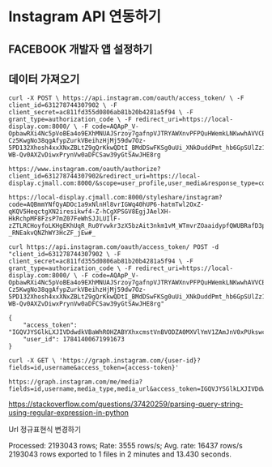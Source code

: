 # Instagram API 연동하기

## FACEBOOK 개발자 앱 설정하기

## 데이터 가져오기

```
curl -X POST \ https://api.instagram.com/oauth/access_token/ \ -F client_id=631278744307902 \ -F client_secret=ac811fd355d0806ab81b20b4281a5f94 \ -F grant_type=authorization_code \ -F redirect_uri=https://local-display.com:8000/ \ -F code=AQApP_V-OpbawRXi4Nc5pVoBEa4o9EXhMNUAJSrzoy7gafnpVJTRYAWXnvPFPQuHWemkLNKwwhAVVCB3G4-Cz5KwgNo38qgAfypZurkVBeihzHjMj59dw7Oz-5PD132Xhosh4xxXNxZBLtZ9gQrKkwQDtI_BMdDSwFKSg0uUi_XNkDuddPmt_hb6GpSUlZz1Mvs-WB-Qv0AXZvDiwxPrynVw0aDFCSaw39yGtSAwJHE8rg
```

```
https://www.instagram.com/oauth/authorize?client_id=631278744307902&redirect_uri=https://local-display.cjmall.com:8000/&scope=user_profile,user_media&response_type=code
```

```
https://local-display.cjmall.com:8000/styleshare/instagram?code=AQBmmYNfQyADOc1a9xNlnHl8vrIGWq40hUP6-hatmTwl2OxZ-qKQV5HeqctgXN2iresikwf4-Z-hCgXPSGV8EgjJAelXH-HkRchpMF8FzsP7mZ07FeWhSJJLUIlF-zZTLRCHoyfoLKHgEKhUqR_Ru0Yvwkr3zX5bzAit3nkm1vM_WTmvrZOaaidypfQWUBRafD3pIWhfHPq3PxtgPwVnHpJ-_RNEakvQNZhWY3HcZF_jEw#_
```



```
curl https://api.instagram.com/oauth/access_token/ POST -d "client_id=631278744307902 \ -F client_secret=ac811fd355d0806ab81b20b4281a5f94 \ -F grant_type=authorization_code \ -F redirect_uri=https://local-display.com:8000/ \ -F code=AQApP_V-OpbawRXi4Nc5pVoBEa4o9EXhMNUAJSrzoy7gafnpVJTRYAWXnvPFPQuHWemkLNKwwhAVVCB3G4-Cz5KwgNo38qgAfypZurkVBeihzHjMj59dw7Oz-5PD132Xhosh4xxXNxZBLtZ9gQrKkwQDtI_BMdDSwFKSg0uUi_XNkDuddPmt_hb6GpSUlZz1Mvs-WB-Qv0AXZvDiwxPrynVw0aDFCSaw39yGtSAwJHE8rg"
```

```
{
    "access_token": "IGQVJYSGlkLXJIVDdwdkVBaWhROHZABYXhxcmstVnBVODZA0MXVlYmV1ZAmJnV0xPUkswcHZAhb1dwN2tOQUQ5TkMtTl9QUEcwZAi1CdzNFSEhkaFpVVXNWMjlmTDJyYlpSc2xxQXFPZAmtqa0laSnZAyTWxVU0Q4TVBRN2NPemZAr",
    "user_id": 17841400671991673
}
```

```
curl -X GET \ 'https://graph.instagram.com/{user-id}?fields=id,username&access_token={access-token}'
```

```
https://graph.instagram.com/me/media?fields=id,username,media_type,media_url&access_token=IGQVJYSGlkLXJIVDdwdkVBaWhROHZABYXhxcmstVnBVODZA0MXVlYmV1ZAmJnV0xPUkswcHZAhb1dwN2tOQUQ5TkMtTl9QUEcwZAi1CdzNFSEhkaFpVVXNWMjlmTDJyYlpSc2xxQXFPZAmtqa0laSnZAyTWxVU0Q4TVBRN2NPemZAr
```

https://stackoverflow.com/questions/37420259/parsing-query-string-using-regular-expression-in-python



Url 정규표현식 변경하기

Processed: 2193043 rows; Rate:    3555 rows/s; Avg. rate:   16437 rows/s
2193043 rows exported to 1 files in 2 minutes and 13.430 seconds.